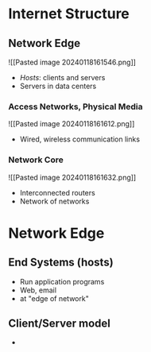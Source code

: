 # Internet Structure
## Network Edge
![[Pasted image 20240118161546.png]]
- *Hosts*: clients and servers
- Servers in data centers

### Access Networks, Physical Media
![[Pasted image 20240118161612.png]]
- Wired, wireless communication links
### Network Core
![[Pasted image 20240118161632.png]]
- Interconnected routers
- Network of networks

# Network Edge
## End Systems (hosts)
- Run application programs
- Web, email
- at "edge of network"
## Client/Server model
- 